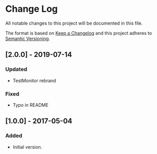 # Change Log
All notable changes to this project will be documented in this file.

The format is based on [Keep a Changelog](http://keepachangelog.com/)
and this project adheres to [Semantic Versioning](http://semver.org/).

## [2.0.0] - 2019-07-14
### Updated
- TestMonitor rebrand

### Fixed
- Typo in README

## [1.0.0] - 2017-05-04
### Added
- Initial version.

